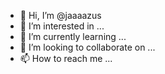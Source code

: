 - 👋 Hi, I’m @jaaaazus
- 👀 I’m interested in ...
- 🌱 I’m currently learning ...
- 💞️ I’m looking to collaborate on ...
- 📫 How to reach me ...

<!---
jaaaazus/jaaaazus is a ✨ special ✨ repository because its `README.md` (this file) appears on your GitHub profile.
You can click the Preview link to take a look at your changes.
--->
